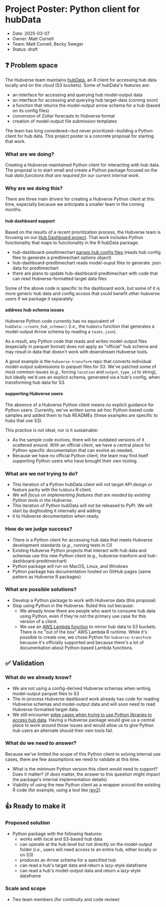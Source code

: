 # Project Poster: Python client for hubData

- Date: 2025-03-07
- Owner: Matt Cornell
- Team: Matt Cornell, Becky Sweger
- Status: draft

## ❓ Problem space

The Hubverse team maintains [hubData](https://hubverse-org.github.io/hubData/index.html), an R client for accessing hub
data locally and on the cloud (S3 buckets). Some of hubData's features are:

- an interface for accessing and querying hub model-output data
- an interface for accessing and querying hub target-data (coming soon)
- a function that returns the model-output arrow schema for a hub (based on its config files)
- conversion of Zoltar forecasts to Hubverse format
- creation of model-output file submission templates

The team has long considered—but never prioritized—building a Python client for hub data. This project poster is a
concrete proposal for starting that work.

### What are we doing?

Creating a Hubverse-maintained Python client for interacting with hub data. The proposal is to start small and create
a Python package focused on the *hub data functions that are required for our current internal work*.

### Why are we doing this?

There are three main drivers for creating a Hubverse Python client at this time, especially because we anticipate
a smaller team in the coming months.

#### hub dashboard support

Based on the results of a recent prioritization process, the Hubverse team is focusing on our
[Hub Dashboard project](https://github.com/reichlab/decisions/blob/main/project-posters/hub-dashboard/hub-dashboard.md).
That work includes Python functionality that maps to functionality in the R hubData package:

- hub-dashboard-predtimechart
  [parses hub config files](https://github.com/hubverse-org/hub-dashboard-predtimechart/blob/main/src/hub_predtimechart/hub_config.py#L15)
  (reads hub config files to generate a predtimechart options object)
- hub-dashboard-predtimechart reads model-ouput files to generate .json data for predtimechart
- there are plans to update hub-dashboard-predtimechart with code that can read Hubverse-formatted target data files

Some of the above code is specific to the dashboard work, but some of it is more generic hub data and config access
that could benefit other hubverse users if we package it separately.

#### address hub schema issues

Hubverse Python code currently has no equivalent of `hubData::create_hub_schema()` (*i.e.*, the `hubData` function that
generates a model-output Arrow schema by reading a `tasks.json`).

As a result, any Python code that reads and writes model-output files (especially in parquet format) does not apply an
"official" hub schema and may result in data that doesn't work with downstream Hubverse tools.

A good example is the `hubverse-transform` repo that converts individual model-output submissions to parquet files for
S3. We've patched some of most common issues (*e.g.*, forcing `location` and `output_type_id` to string), but ideally
we'd use an explicit schema, generated via a hub's config, when transforming hub data for S3.

#### supporting Hubverse users

The absence of a Hubverse Python client means no explicit guidance for Python users. Currently, we've written some
ad-hoc Python-based code samples and added them to hub READMEs (these examples are specific to hubs that use S3).

This practice is not ideal, nor is it sustainable:

- As the sample code evolves, there will be outdated versions of it scattered around. With an official client, we
  have a central place for Python-specific documentation that can evolve as needed.
- Because we have no official Python client, the team may find itself supporting Python users who have brought
  their own tooling.

### What are we *not* trying to do?

- This iteration of a Python hubData client will not target API design or feature parity with the `hubData` R client.
- *We will focus on implementing features that are needed by existing Python tools in the Hubverse*.
- This iteration of Python hubData will not be released to PyPI. We will start by dogfooding it internally and adding
- it to Hubverse documentation when ready.

### How do we judge success?

- There is a Python client for accessing hub data that meets Hubverse development standards (*e.g.*, running tests in CI)
- Existing Hubverse Python projects that interact with hub data and schemas use this new Python client
  (e.g., hubverse-tranform and hub-dashboard-predtimechart)
- Python package will run on MacOS, Linux, and Windows
- Python package has documentation hosted on GitHub pages (same pattern as Hubverse R packages)

### What are possible solutions?

- Develop a Python package to work with Hubverse data (this proposal)
- Stop using Python in the Hubverse. Ruled this out because:
    - We already know there are people who want to consume hub data using Python, even if they're not the primary
      use case for this version of a client.
    - We use an [AWS Lambda function](https://aws.amazon.com/lambda/) to mirror hub data to S3 buckets. There is no
      "out of the box" AWS Lambda R runtime. While it's possible to create one, we chose Python for `hubverse-transform`
      because it's officially supported and because there's a lot of documentation about Python-based Lambda functions.

## ✅ Validation

### What do we already know?

- We are not using a config-derived Hubverse schemas when writing model-output parquet files to S3
- The in-process Hubverse dashboard work already has code for reading Hubverse schemas and model-output data and will
  soon need to read Hubverse-formatted target data.
- We still encounter [edge cases when trying to use Python libraries to access hub data](https://github.com/hubverse-org/hubverse-infrastructure/issues/72).
  Having a Hubverse package would give us a central place to work around those issues and would allow us to give Python
  hub users an alternate should their own tools fail.

### What do we need to answer?

Because we've limited the scope of this Python client to solving internal use cases, there are few assumptions we need
to validate at this time.

- What is the minimum Python version this client would need to support? Does it matter? (if *does* matter, the answer
  to this question might impact the package's internal implementation details)
- Viability of using the new Python client as a wrapper around the existing R code (for example,
  using a tool like [rpy2](https://github.com/rpy2/rpy2)).

## 👍 Ready to make it

### Proposed solution

- Python package with the following features:
    - works with local and S3-based hub data
    - can operate at the hub level but not directly on the model-output folder (*i.e.*, users will need access to an
      entire hub, either locally or on S3)
    - produces an Arrow schema for a specified hub
    - can read a hub's target data and return a lazy-style dataframe
    - can read a hub's model-output data and return a lazy-style dataframe

### Scale and scope

- Two team members (for continuity and code review)
